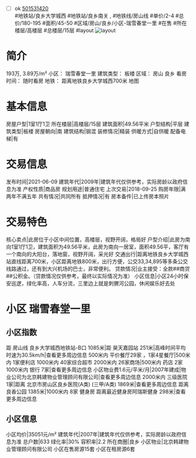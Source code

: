 - [ ] ok [501531420](https://bj.5i5j.com/ershoufang/501531420.html)  
 #地铁站/良乡大学城西 #地铁站/良乡南关 ,  #地铁线/房山线
#单价/2-4 #总价/180-195 #面积/45-50   #区域/房山/良乡/小区-瑞雪春堂一里 #在售 #所在楼层/高楼层 #总楼层/15层 #layout 
![layout](http://image2a.5i5j.com/scm/HOUSE_CUSTOMER/aa234e4832434c6dbe2d9dfa5483d10a.jpg_P5.jpg) 
# 简介 
 193万,  3.89万/m² 
小区： 瑞雪春堂一里
建筑类型： 板楼
区域： 房山 良乡
看房时间： 随时看房
地铁： 距离地铁良乡大学城西700米 地图
# 基本信息 
 房屋户型|1室1厅1卫
所在楼层|高楼层/15层
建筑面积|49.56平米
户型结构|平层
建筑类型|板楼
房屋朝向|南
建筑结构|钢混
装修情况|精装
供暖方式|自供暖
配备电梯|有
# 交易信息 
 发布时间|2021-06-09
建筑年代|2009年|建筑年代仅供参考，实际房龄以政府信息为准
产权性质|商品房
规划用途|普通住宅
上次交易|2018-09-25
购房年限|满两年不满五年
共有情况|共同所有
抵押情况|有
房本备件|已上传房本照片
# 交易特色 
 核心卖点|此房位于小区中间位置，高楼层，视野开阔，格局好
户型介绍|此房为南向1室1厅1卫，建筑面积为49.56平米，此房为南向一居室，面积49.56平，客厅有一个南向的大阳台，落地窗，视野开阔，采光好
交通出行|距离地铁良乡大学城西站直线距离700米，小区距离地铁800米，出行方便，公交33,34,895等多条公交线路通过，还有到大兴机场的巴士，非常便利。
贷款情况|业主接受：全款##商贷##公积金。（贷款情况仅供参考，最终以实际情况为准）
小区信息|小区24小时保安巡逻，绿化率高，人车分流，三里边上就是刺猬河公园，休闲娱乐好去处
# 小区 瑞雪春堂一里
## 小区指数 
 距 房山线 良乡大学城西地铁站-B口 1085米|距 昊天嘉园站 251米|高峰时间平均时速为30.5km/h|查看更多周边信息
500米内 平价餐厅29家 ，1家4星餐厅|500米内 1家便利店
1000米内 40家综合超市
2000米内 26家商场|500米内 药店 2家
1000米内 银行 7家|查看更多周边信息
小区物业费1.6元/平米/月|2007年建成|物业公司为北京韩建物业管理顾问有限公司|查看更多周边信息
2000米内 三级医院 1家|距离 北京市房山区良乡医院(A类) (三甲/A类) 1869米|查看更多周边信息
距离 良香公园 1385米|1000米内 8家 健身房
距离最近健身房阿瑞斯健身 298米|查看更多周边信息
## 小区信息 
 小区均价|35051元/m²
建筑年代|2007年|建筑年代仅供参考，实际房龄以政府信息为准
总户数|633
绿化率|30%
容积率|2.2
所在商圈|良乡
小区物业|北京韩建物业管理顾问有限公司
小区在售房源15套
小区在租房源6套
